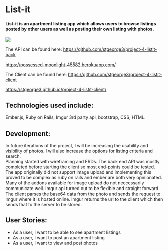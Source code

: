 <h1> List-it </h1>
<h4>
List-it is an apartment listing app which allows users to browse listings posted by other users as well as posting their own listing with photos.
</h4>

<img src='https://i.imgur.com/L7ujqrX.png'>


The API can be found here:
https://github.com/stgeorge3/project-4-listit-back

https://possessed-moonlight-45582.herokuapp.com/

The Client can be found here:
https://github.com/stgeorge3/project-4-listit-client

https://stgeorge3.github.io/project-4-listit-client/

<h2>
Technologies used include:
</h2>
<p>
Ember.js, Ruby on Rails, Imgur 3rd party api, bootstrap, CSS, HTML.
</p>

<h2>
Development:
</h2>

<p>
In future iterations of the project, I will be increasing the usability and visibility of photos. I will also increase the options for listing criteria and search.
<br>
Planning started with wireframing and ERDs. The back end API was mostly completed before starting the client so most end-points could be tested. The app originally did not support image upload and implementing this proved to be complex as ruby on rails and ember are both very opinionated. Many of the addons available for image upload do not neccessarily  communicate well. Imgur api turned out to be flexible and straight forward. The client parses the base64 data from the photo and sends the request to Imgur where it is hosted online. imgur returns the url to the client which then sends that to the server to be stored.
</p>
<h2>
User Stories:
</h2>
<ul>
  <li>As a user, I want to be able to see apartment listings</li>

  <li>As a user, I want to post an apartment listing</li>

  <li>As a user, I want to view and post photos</li>
</ul>
